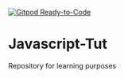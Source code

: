 [![Gitpod Ready-to-Code](https://img.shields.io/badge/Gitpod-Ready--to--Code-blue?logo=gitpod)](https://gitpod.io/#https://github.com/FreitasRod/Javascript-Tut) 

# Javascript-Tut
Repository for learning purposes
